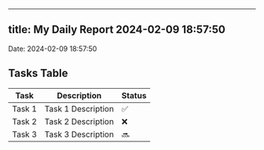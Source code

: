 
---
title: My Daily Report 2024-02-09 18:57:50
---

Date: 2024-02-09 18:57:50

## Tasks Table

| Task | Description | Status |
|------|-------------|--------|
| Task 1 | Task 1 Description | ✅ |
| Task 2 | Task 2 Description | ❌ |
| Task 3 | Task 3 Description | 🔜 |
